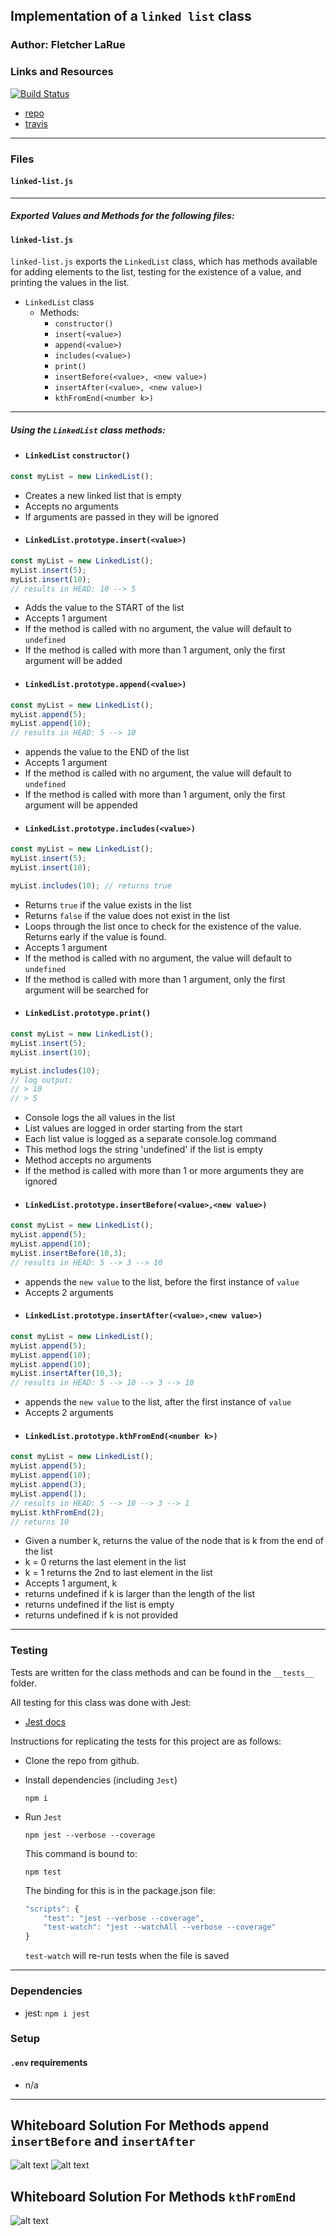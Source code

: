 ## Implementation of a `linked list` class

### Author: Fletcher LaRue

### Links and Resources

[![Build Status](https://www.travis-ci.com/asdFletcher/data-structures-and-algorithms.svg?branch=master)](https://www.travis-ci.com/asdFletcher/data-structures-and-algorithms)

* [repo](https://github.com/asdFletcher/data-structures-and-algorithms/tree/master/code-challenges/linked_list)
* [travis](https://www.travis-ci.com/asdFletcher/data-structures-and-algorithms)

---

### Files
#### `linked-list.js`

---

##### Exported Values and Methods for the following files:

#### `linked-list.js`
`linked-list.js` exports the `LinkedList` class, which has methods available for adding elements to the list, testing for the existence of a value, and printing the values in the list.

* `LinkedList` class
    * Methods:
        * `constructor()`
        * `insert(<value>)`
        * `append(<value>)`
        * `includes(<value>)`
        * `print()`
        * `insertBefore(<value>, <new value>)`
        * `insertAfter(<value>, <new value>)`
        * `kthFromEnd(<number k>)`
---

##### Using the `LinkedList` class methods:

- #### `LinkedList` `constructor()`
```JavaScript
const myList = new LinkedList();
```
* Creates a new linked list that is empty
* Accepts no arguments
* If arguments are passed in they will be ignored

- #### `LinkedList.prototype.insert(<value>)`
```JavaScript
const myList = new LinkedList();
myList.insert(5);
myList.insert(10);
// results in HEAD: 10 --> 5
```
* Adds the value to the START of the list
* Accepts 1 argument
* If the method is called with no argument, the value will default to `undefined`
* If the method is called with more than 1 argument, only the first argument will be added

- #### `LinkedList.prototype.append(<value>)`
```JavaScript
const myList = new LinkedList();
myList.append(5);
myList.append(10);
// results in HEAD: 5 --> 10
```
* appends the value to the END of the list
* Accepts 1 argument
* If the method is called with no argument, the value will default to `undefined`
* If the method is called with more than 1 argument, only the first argument will be appended



- #### `LinkedList.prototype.includes(<value>)`
```JavaScript
const myList = new LinkedList();
myList.insert(5);
myList.insert(10);

myList.includes(10); // returns true
```
* Returns `true` if the value exists in the list
* Returns `false` if the value does not exist in the list
* Loops through the list once to check for the existence of the value. Returns early if the value is found.
* Accepts 1 argument
* If the method is called with no argument, the value will default to `undefined`
* If the method is called with more than 1 argument, only the first argument will be searched for



- #### `LinkedList.prototype.print()`
```JavaScript
const myList = new LinkedList();
myList.insert(5);
myList.insert(10);

myList.includes(10); 
// log output:
// > 10
// > 5
```
* Console logs the all values in the list
* List values are logged in order starting from the start
* Each list value is logged as a separate console.log command
* This method logs the string 'undefined' if the list is empty
* Method accepts no arguments
* If the method is called with more than 1 or more arguments they are ignored

- #### `LinkedList.prototype.insertBefore(<value>,<new value>)`
```JavaScript
const myList = new LinkedList();
myList.append(5);
myList.append(10);
myList.insertBefore(10,3);
// results in HEAD: 5 --> 3 --> 10
```
* appends the `new value` to the list, before the first instance of `value`
* Accepts 2 arguments

- #### `LinkedList.prototype.insertAfter(<value>,<new value>)`
```JavaScript
const myList = new LinkedList();
myList.append(5);
myList.append(10);
myList.append(10);
myList.insertAfter(10,3);
// results in HEAD: 5 --> 10 --> 3 --> 10
```
* appends the `new value` to the list, after the first instance of `value`
* Accepts 2 arguments

- #### `LinkedList.prototype.kthFromEnd(<number k>)`
```JavaScript
const myList = new LinkedList();
myList.append(5);
myList.append(10);
myList.append(3);
myList.append(1);
// results in HEAD: 5 --> 10 --> 3 --> 1
myList.kthFromEnd(2);
// returns 10
```
* Given a number k, returns the value of the node that is k from the end of the list
* k = 0 returns the last element in the list
* k = 1 returns the 2nd to last element in the list
* Accepts 1 argument, k
* returns undefined if k is larger than the length of the list
* returns undefined if the list is empty
* returns undefined if k is not provided

---

### Testing

Tests are written for the class methods and can be found in the `__tests__` folder.

All testing for this class was done with Jest: 
* [Jest docs](https://jestjs.io/docs/en/getting-started)

Instructions for replicating the tests for this project are as follows:

* Clone the repo from github.
* Install dependencies  (including `Jest`)

    ```
    npm i
    ```

* Run `Jest`
    ```
    npm jest --verbose --coverage
    ```
    This command is bound to:
    ```
    npm test
    ```
    The binding for this is in the package.json file:
    ```Javascript
    "scripts": {
        "test": "jest --verbose --coverage",
        "test-watch": "jest --watchAll --verbose --coverage"
    }
    ```
    `test-watch` will re-run tests when the file is saved

---

### Dependencies

* jest: `npm i jest`


### Setup
#### `.env` requirements
* n/a

--- 
## Whiteboard Solution For Methods `append` `insertBefore` and `insertAfter`
<!-- Embedded whiteboard image -->
![alt text](./assets/linked_list1.jpg "Whiteboard image")
![alt text](./assets/linked_list2.jpg "Whiteboard image")

## Whiteboard Solution For Methods `kthFromEnd`
<!-- Embedded whiteboard image -->
![alt text](./assets/kthFromEnd.jpg "Whiteboard image")

